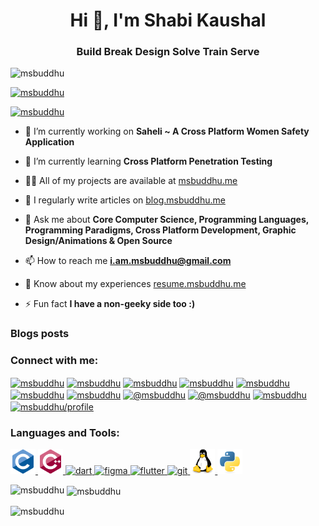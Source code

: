 <h1 align="center">Hi 👋, I'm Shabi Kaushal</h1>

<h3 align="center">Build Break Design Solve Train Serve</h3>

<p align="left"> <img src="https://komarev.com/ghpvc/?username=msbuddhu&label=Profile%20views&color=0e75b6&style=flat" alt="msbuddhu" /> </p>

<p align="left"> <a href="https://github.com/ryo-ma/github-profile-trophy"><img src="https://github-profile-trophy.vercel.app/?username=msbuddhu" alt="msbuddhu" /></a> </p>

<p align="left"> <a href="https://twitter.com/msbuddhu" target="blank"><img src="https://img.shields.io/twitter/follow/msbuddhu?logo=twitter&style=for-the-badge" alt="msbuddhu" /></a> </p>

- 🔭 I’m currently working on **Saheli ~ A Cross Platform Women Safety Application**

- 🌱 I’m currently learning **Cross Platform Penetration Testing**

- 👨‍💻 All of my projects are available at [msbuddhu.me](http://msbuddhu.me/#/)

- 📝 I regularly write articles on [blog.msbuddhu.me](http://msbuddhu.me/#/)

- 💬 Ask me about **Core Computer Science, Programming Languages, Programming Paradigms, Cross Platform Development, Graphic Design/Animations & Open Source**

- 📫 How to reach me **i.am.msbuddhu@gmail.com**

- 📄 Know about my experiences [resume.msbuddhu.me](http://msbuddhu.me/#/)

- ⚡ Fun fact **I have a non-geeky side too :)**

### Blogs posts
<!-- BLOG-POST-LIST:START -->
<!-- BLOG-POST-LIST:END -->

<h3 align="left">Connect with me:</h3>
<p align="left">
<a href="https://codepen.io/msbuddhu" target="blank"><img align="center" src="https://raw.githubusercontent.com/rahuldkjain/github-profile-readme-generator/master/src/images/icons/Social/codepen.svg" alt="msbuddhu" height="30" width="40" /></a>
<a href="https://dev.to/msbuddhu" target="blank"><img align="center" src="https://raw.githubusercontent.com/rahuldkjain/github-profile-readme-generator/master/src/images/icons/Social/devto.svg" alt="msbuddhu" height="30" width="40" /></a>
<a href="https://twitter.com/msbuddhu" target="blank"><img align="center" src="https://raw.githubusercontent.com/rahuldkjain/github-profile-readme-generator/master/src/images/icons/Social/twitter.svg" alt="msbuddhu" height="30" width="40" /></a>
<a href="https://linkedin.com/in/msbuddhu" target="blank"><img align="center" src="https://raw.githubusercontent.com/rahuldkjain/github-profile-readme-generator/master/src/images/icons/Social/linked-in-alt.svg" alt="msbuddhu" height="30" width="40" /></a>
<a href="https://stackoverflow.com/users/msbuddhu" target="blank"><img align="center" src="https://raw.githubusercontent.com/rahuldkjain/github-profile-readme-generator/master/src/images/icons/Social/stack-overflow.svg" alt="msbuddhu" height="30" width="40" /></a>
<a href="https://kaggle.com/msbuddhu" target="blank"><img align="center" src="https://raw.githubusercontent.com/rahuldkjain/github-profile-readme-generator/master/src/images/icons/Social/kaggle.svg" alt="msbuddhu" height="30" width="40" /></a>
<a href="https://fb.com/msbuddhu" target="blank"><img align="center" src="https://raw.githubusercontent.com/rahuldkjain/github-profile-readme-generator/master/src/images/icons/Social/facebook.svg" alt="msbuddhu" height="30" width="40" /></a>
<a href="https://hashnode.com/@msbuddhu" target="blank"><img align="center" src="https://raw.githubusercontent.com/rahuldkjain/github-profile-readme-generator/master/src/images/icons/Social/hashnode.svg" alt="@msbuddhu" height="30" width="40" /></a>
<a href="https://medium.com/@msbuddhu" target="blank"><img align="center" src="https://raw.githubusercontent.com/rahuldkjain/github-profile-readme-generator/master/src/images/icons/Social/medium.svg" alt="@msbuddhu" height="30" width="40" /></a>
<a href="https://www.leetcode.com/msbuddhu" target="blank"><img align="center" src="https://raw.githubusercontent.com/rahuldkjain/github-profile-readme-generator/master/src/images/icons/Social/leet-code.svg" alt="msbuddhu" height="30" width="40" /></a>
<a href="https://auth.geeksforgeeks.org/user/msbuddhu/profile" target="blank"><img align="center" src="https://raw.githubusercontent.com/rahuldkjain/github-profile-readme-generator/master/src/images/icons/Social/geeks-for-geeks.svg" alt="msbuddhu/profile" height="30" width="40" /></a>
</p>

<h3 align="left">Languages and Tools:</h3>
<p align="left"> <a href="https://www.cprogramming.com/" target="_blank" rel="noreferrer"> <img src="https://raw.githubusercontent.com/devicons/devicon/master/icons/c/c-original.svg" alt="c" width="40" height="40"/> </a> <a href="https://www.w3schools.com/cpp/" target="_blank" rel="noreferrer"> <img src="https://raw.githubusercontent.com/devicons/devicon/master/icons/cplusplus/cplusplus-original.svg" alt="cplusplus" width="40" height="40"/> </a> <a href="https://dart.dev" target="_blank" rel="noreferrer"> <img src="https://www.vectorlogo.zone/logos/dartlang/dartlang-icon.svg" alt="dart" width="40" height="40"/> </a> <a href="https://www.figma.com/" target="_blank" rel="noreferrer"> <img src="https://www.vectorlogo.zone/logos/figma/figma-icon.svg" alt="figma" width="40" height="40"/> </a> <a href="https://flutter.dev" target="_blank" rel="noreferrer"> <img src="https://www.vectorlogo.zone/logos/flutterio/flutterio-icon.svg" alt="flutter" width="40" height="40"/> </a> <a href="https://git-scm.com/" target="_blank" rel="noreferrer"> <img src="https://www.vectorlogo.zone/logos/git-scm/git-scm-icon.svg" alt="git" width="40" height="40"/> </a> <a href="https://www.linux.org/" target="_blank" rel="noreferrer"> <img src="https://raw.githubusercontent.com/devicons/devicon/master/icons/linux/linux-original.svg" alt="linux" width="40" height="40"/> </a> <a href="https://www.python.org" target="_blank" rel="noreferrer"> <img src="https://raw.githubusercontent.com/devicons/devicon/master/icons/python/python-original.svg" alt="python" width="40" height="40"/> </a> </p>

<p><img align="left" src="https://github-readme-stats.vercel.app/api/top-langs?username=msbuddhu&show_icons=true&locale=en&layout=compact" alt="msbuddhu" /></p>

<p>&nbsp;<img align="center" src="https://github-readme-stats.vercel.app/api?username=msbuddhu&show_icons=true&locale=en" alt="msbuddhu" /></p>

<p><img align="center" src="https://github-readme-streak-stats.herokuapp.com/?user=msbuddhu&" alt="msbuddhu" /></p>
